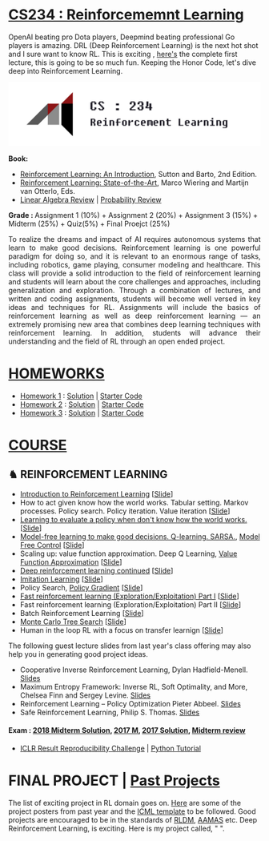 # [CS234 : Reinforcememnt Learning](http://web.stanford.edu/class/cs234/index.html)

OpenAI beating pro Dota players, Deepmind beating professional Go players is amazing. DRL (Deep Reinforcement Learning) is the next hot shot and I sure want to know RL. This is exciting , [here's](https://mvideos.stanford.edu/Preview/LoadPreview/253#) the complete first lecture, this is going to be so much fun. Keeping the Honor Code, let's dive deep into Reinforcement Learning.

<img src="https://github.com/SKKSaikia/CS234_RL/blob/master/img/AIstan.jpg">

<b> Book: </b>
- [Reinforcement Learning: An Introduction](https://github.com/SKKSaikia/CS234_RL/blob/master/doc/SuttonBartoIPRLBook2ndEd.pdf), Sutton and Barto, 2nd Edition.
- [Reinforcement Learning: State-of-the-Art](https://github.com/SKKSaikia/CS234_RL/blob/master/doc/RL.pdf), Marco Wiering and Martijn van Otterlo, Eds.
- [Linear Algebra Review](https://github.com/SKKSaikia/CS234_RL/blob/master/lectures/cs229-linalg.pdf) | [Probability Review](https://github.com/SKKSaikia/CS234_RL/blob/master/lectures/cs229-prob.pdf)

<b> Grade : </b> Assignment 1 (10%) + Assignment 2 (20%) + Assignment 3 (15%) + Midterm (25%) + Quiz(5%) + Final Proejct (25%)

<p align="justify">To realize the dreams and impact of AI requires autonomous systems that learn to make good decisions. Reinforcement learning is one powerful paradigm for doing so, and it is relevant to an enormous range of tasks, including robotics, game playing, consumer modeling and healthcare. This class will provide a solid introduction to the field of reinforcement learning and students will learn about the core challenges and approaches, including generalization and exploration. Through a combination of lectures, and written and coding assignments, students will become well versed in key ideas and techniques for RL. Assignments will include the basics of reinforcement learning as well as deep reinforcement learning — an extremely promising new area that combines deep learning techniques with reinforcement learning. In addition, students will advance their understanding and the field of RL through an open ended project.</p>

# [HOMEWORKS](https://github.com/SKKSaikia/CS234_RL/tree/master/hw)

- [Homework 1](https://github.com/SKKSaikia/CS234_RL/blob/master/hw/assignment1/assignment1.pdf) : [Solution](https://github.com/SKKSaikia/CS234_RL/blob/master/hw/assignment1/assignment1_solution.pdf) | [Starter Code](https://github.com/SKKSaikia/CS234_RL/tree/master/assignment1)
- [Homework 2](https://github.com/SKKSaikia/CS234_RL/blob/master/hw/assignment2/assignment2.pdf) : [Solution](https://github.com/SKKSaikia/CS234_RL/blob/master/hw/assignment2/solution2.pdf) | [Starter Code](https://github.com/SKKSaikia/CS234_RL/tree/master/assignment2)
- [Homework 3](https://github.com/SKKSaikia/CS234_RL/blob/master/hw/assignment3/assignment3.pdf) : [Solution](https://github.com/SKKSaikia/CS234_RL/blob/master/hw/assignment3/assignment3_solution.pdf) | [Starter Code](https://github.com/SKKSaikia/CS234_RL/tree/master/assignment3)

# [COURSE](http://web.stanford.edu/class/cs234/schedule.html)

<h2><b> ♞ REINFORCEMENT LEARNING </b></h2>

- [Introduction to Reinforcement Learning](https://github.com/SKKSaikia/CS234_RL/blob/master/lectures/lecture1.pdf) [[Slide](https://github.com/SKKSaikia/CS234_RL/blob/master/slides/cs234_2018_l1.pdf)]
- How to act given know how the world works. Tabular setting. Markov processes. Policy search. Policy iteration. Value iteration [[Slide](https://github.com/SKKSaikia/CS234_RL/blob/master/slides/cs234_2018_l2.pdf)]
- [Learning to evaluate a policy when don't know how the world works.](https://github.com/SKKSaikia/CS234_RL/blob/master/lectures/lecture2.pdf) [[Slide](https://github.com/SKKSaikia/CS234_RL/blob/master/slides/cs234_2018_l3.pdf)]
- [Model-free learning to make good decisions. Q-learning. SARSA.](https://github.com/SKKSaikia/CS234_RL/blob/master/lectures/lecture3.pdf), [Model Free Control](https://github.com/SKKSaikia/CS234_RL/blob/master/lectures/lecture4.pdf) [[Slide](https://github.com/SKKSaikia/CS234_RL/blob/master/slides/cs234_2018_l4.pdf)]
- Scaling up: value function approximation. Deep Q Learning, [Value Function Approximation](https://github.com/SKKSaikia/CS234_RL/blob/master/lectures/lecture5.pdf) [[Slide](https://github.com/SKKSaikia/CS234_RL/blob/master/slides/cs234_2018_l5.pdf)]
- [Deep reinforcement learning continued](https://github.com/SKKSaikia/CS234_RL/blob/master/lectures/lecture6.pdf) [[Slide](https://github.com/SKKSaikia/CS234_RL/blob/master/slides/cs234_2018_l6.pdf)]
- [Imitation Learning](https://github.com/SKKSaikia/CS234_RL/blob/master/lectures/lecture7.pdf) [[Slide](https://github.com/SKKSaikia/CS234_RL/blob/master/slides/cs234_2018_l7_annotated.pdf)]
- Policy Search, [Policy Gradient](https://github.com/SKKSaikia/CS234_RL/blob/master/lectures/lecture8.pdf) [[Slide](https://github.com/SKKSaikia/CS234_RL/blob/master/slides/cs234_2018_l8.pdf)]
- [Fast reinforcement learning (Exploration/Exploitation) Part I](https://github.com/SKKSaikia/CS234_RL/blob/master/lectures/lecture11.pdf) [[Slide](https://github.com/SKKSaikia/CS234_RL/blob/master/slides/cs234_2018_l9_updated.pdf)]
- Fast reinforcement learning (Exploration/Exploitation) Part II [[Slide](https://github.com/SKKSaikia/CS234_RL/blob/master/slides/cs234_2018_l11.pdf)]
- Batch Reinforcement Learning [[Slide](https://github.com/SKKSaikia/CS234_RL/blob/master/slides/cs234_2018_l12.pdf)]
- [Monte Carlo Tree Search](https://github.com/SKKSaikia/CS234_RL/blob/master/lectures/lecture14.pdf) [[Slide](https://github.com/SKKSaikia/CS234_RL/blob/master/slides/cs234_2018_l13.pdf)]
- Human in the loop RL with a focus on transfer learnign [[Slide](https://github.com/SKKSaikia/CS234_RL/blob/master/slides/cs234_2018_l14.pdf)]

The following guest lecture slides from last year's class offering may also help you in generating good project ideas. 
- Cooperative Inverse Reinforcement Learning, Dylan Hadfield-Menell. [Slides](https://github.com/SKKSaikia/CS234_RL/blob/master/slides/cs234_guest_lecture_cooperative_inverse_rl.pdf)
- Maximum Entropy Framework: Inverse RL, Soft Optimality, and More, Chelsea Finn and Sergey Levine. [Slides](https://github.com/SKKSaikia/CS234_RL/blob/master/slides/cs234_guest_lecture_maxent_invrl.pdf)
- Reinforcement Learning – Policy Optimization Pieter Abbeel. [Slides](https://github.com/SKKSaikia/CS234_RL/blob/master/slides/cs234_guest_lecture_policy_gradients.pdf)
- Safe Reinforcement Learning, Philip S. Thomas. [Slides](https://github.com/SKKSaikia/CS234_RL/blob/master/slides/cs234_guest_lecture_safe_rl.pdf)

#### Exam : [2018 Midterm Solution](https://github.com/SKKSaikia/CS234_RL/blob/master/2017-18_mid.pdf), [2017 M](https://github.com/SKKSaikia/CS234_RL/blob/master/exam/cs234-midterm-2017.pdf), [2017 Solution](https://github.com/SKKSaikia/CS234_RL/blob/master/exam/cs234-midterm-2017-soln.pdf), [Midterm review](https://github.com/SKKSaikia/CS234_RL/blob/master/slides/cs234_2018_midterm_review.pdf)

- [ICLR Result Reproducibility Challenge](https://www.cs.mcgill.ca/~jpineau/ICLR2018-ReproducibilityChallenge.html) | [Python Tutorial](http://cs231n.github.io/python-numpy-tutorial/)

# FINAL PROJECT | [Past Projects](http://web.stanford.edu/class/cs234/project.html)

The list of exciting project in RL domain goes on. [Here](https://github.com/SKKSaikia/CS234_RL/tree/master/poster) are some of the project posters from past year and the [ICML template](https://github.com/SKKSaikia/CS234_RL/blob/master/icml2018_style.tar.gz) to be followed. Good projects are encouraged to be in the standards of [RLDM](http://rldm.org/), [AAMAS](http://www.aamas-conference.org/) etc. Deep Reinforcement Learning, is exciting. Here is my project called, " ".
